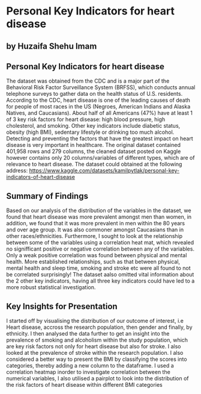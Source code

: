 # Personal Key Indicators for heart disease
## by Huzaifa Shehu Imam


## Personal Key Indicators for heart disease

The dataset was obtained from the CDC and is a major part of the Behavioral Risk Factor Surveillance System (BRFSS), which conducts annual telephone surveys to gather data on the health status of U.S. residents. According to the CDC, heart disease is one of the leading causes of death for people of most races in the US (Negroes, American Indians and Alaska Natives, and Caucasians). About half of all Americans (47%) have at least 1 of 3 key risk factors for heart disease: high blood pressure, high cholesterol, and smoking. Other key indicators include diabetic status, obesity (high BMI), sedentary lifestyle or drinking too much alcohol. Detecting and preventing the factors that have the greatest impact on heart disease is very important in healthcare. The original dataset contained 401,958 rows and 279 columns, the cleaned dataset posted on Kaggle however contains only 20 columns/variables of different types, which are of relevance to heart disease.
The dataset could obtained at the following address: https://www.kaggle.com/datasets/kamilpytlak/personal-key-indicators-of-heart-disease

## Summary of Findings

Based on our analysis of the distribution of the variables in the dataset, we found that heart disease was more prevalent amongst men than women, in addition, we found that it was more prevalent in men within the 80 years and over age group. It was also commoner amongst Caucasians than in other races/ethnicities. Furthermore, I sought to look at the relationship between some of the variables using a correlation heat mat, which revealed no signifficant positive or negative correlation between any of the variables. Only a weak positive correlation was found between physical and mental health. More established relationships, such as that between physical, mental health and sleep time, smoking and stroke etc were all found to not be correlated surprisingly! The dataset aalso omitted vital information about the 2 other key indicators, having all three key indicators could have led to a more robust statistical investigation.

## Key Insights for Presentation

I started off by visualising the distribution of our outcome of interest, i.e Heart disease, accross the research population, then gender and finally, by ethnicity. I then analysed the data further to get an insight into the prevalence of smoking and alcoholism within the study population, which are key risk factors not only for heart disease but also for stroke. I also looked at the prevalence of stroke within the research population. I also considered a better way to present the BMI by classifying the scores into categories, thereby adding a new column to the dataframe.
I used a correlation heatmap inorder to investigate correlation between the numerical variables, I also utilised a pairplot to look into the distribution of the risk factors of heart disease within different BMI categories